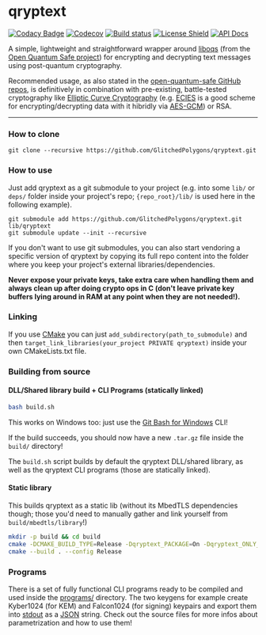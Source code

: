 # qryptext

[![Codacy Badge](https://app.codacy.com/project/badge/Grade/1a3b28b8f9004abbb1ee105d6eece676)](https://www.codacy.com/manual/GlitchedPolygons/qryptext?utm_source=github.com&amp;utm_medium=referral&amp;utm_content=GlitchedPolygons/qryptext&amp;utm_campaign=Badge_Grade)
[![Codecov](https://codecov.io/gh/GlitchedPolygons/qryptext/branch/master/graph/badge.svg)](https://codecov.io/gh/GlitchedPolygons/qryptext)
[![Build status](https://ci.appveyor.com/api/projects/status/d04dku5k34u4oi62/branch/master?svg=true)](https://ci.appveyor.com/project/GlitchedPolygons/qryptext/branch/master)
[![License Shield](https://img.shields.io/badge/license-Apache--2.0-orange)](https://github.com/GlitchedPolygons/qryptext/blob/master/LICENSE)
[![API Docs](https://img.shields.io/badge/api-docs-informational.svg)](https://glitchedpolygons.github.io/qryptext/files.html)


A simple, lightweight and straightforward wrapper around [liboqs](https://github.com/open-quantum-safe/liboqs) 
(from the [Open Quantum Safe project](https://openquantumsafe.org)) for encrypting and decrypting text messages using post-quantum cryptography.

Recommended usage, as also stated in the [open-quantum-safe GitHub repos](https://github.com/open-quantum-safe), is definitively in combination 
with pre-existing, battle-tested cryptography like [Elliptic Curve Cryptography](https://cryptobook.nakov.com/asymmetric-key-ciphers/elliptic-curve-cryptography-ecc) 
(e.g. [ECIES](https://github.com/GlitchedPolygons/cecies) is a good scheme for encrypting/decrypting data with it hibridly via [AES-GCM](https://tools.ietf.org/html/rfc5288)) or RSA.

---

### How to clone
`git clone --recursive https://github.com/GlitchedPolygons/qryptext.git`

### How to use
Just add qryptext as a git submodule to your project (e.g. into some `lib/` or `deps/` folder inside your project's repo; `{repo_root}/lib/` is used here in the following example).

```
git submodule add https://github.com/GlitchedPolygons/qryptext.git lib/qryptext
git submodule update --init --recursive
```

If you don't want to use git submodules, you can also start vendoring a specific version of qryptext by copying its full repo content into the folder where you keep your project's external libraries/dependencies.

**Never expose your private keys, take extra care when handling them and always clean up after doing crypto ops in C (don't leave private key buffers lying around in RAM at any point when they are not needed!).**

### Linking

If you use [CMake](https://cmake.org) you can just `add_subdirectory(path_to_submodule)` and then `target_link_libraries(your_project PRIVATE qryptext)` inside your own CMakeLists.txt file.

### Building from source

#### DLL/Shared library build + CLI Programs (statically linked)

```bash
bash build.sh
```
This works on Windows too: just use the [Git Bash for Windows](https://git-scm.com/download/win) CLI!

If the build succeeds, you should now have a new `.tar.gz` file inside the `build/` directory!

The `build.sh` script builds by default the qryptext DLL/shared library, as well as the qryptext CLI programs (those are statically linked).

#### Static library

This builds qryptext as a static lib (without its MbedTLS dependencies though; those you'd need to manually gather and link yourself from `build/mbedtls/library`!)

```bash
mkdir -p build && cd build
cmake -DCMAKE_BUILD_TYPE=Release -Dqryptext_PACKAGE=On -Dqryptext_ONLY_BUILD_LIB=On ..
cmake --build . --config Release
```

### Programs

There is a set of fully functional CLI programs ready to be compiled and used inside the [programs/](https://github.com/GlitchedPolygons/qryptext/tree/master/programs) directory. 
The two keygens for example create Kyber1024 (for KEM) and Falcon1024 (for signing) keypairs and export them into [stdout](https://en.wikipedia.org/wiki/Standard_streams) as a [JSON](https://www.json.org/json-en.html) string.
Check out the source files for more infos about parametrization and how to use them!
